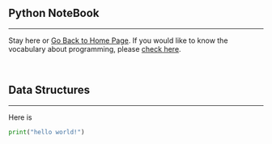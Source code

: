 ## Python NoteBook
---

Stay here or [Go Back to Home Page](../README.md).
If you would like to know the vocabulary about programming, please [check here](https://hackmd.io/@s4y0wTjhTAipbBv-m9yryg/rJTNZBXaH).

<br/>

## Data Structures
---

Here is 

```python
print("hello world!")
```